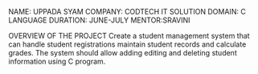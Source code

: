 NAME: UPPADA SYAM
COMPANY: CODTECH IT SOLUTION
DOMAIN: C LANGUAGE
DURATION: JUNE-JULY
MENTOR:SRAVINI

OVERVIEW OF THE PROJECT 
Create a student management system that can handle student registrations maintain student records and calculate grades. The system should allow adding editing and deleting student information using C program.
